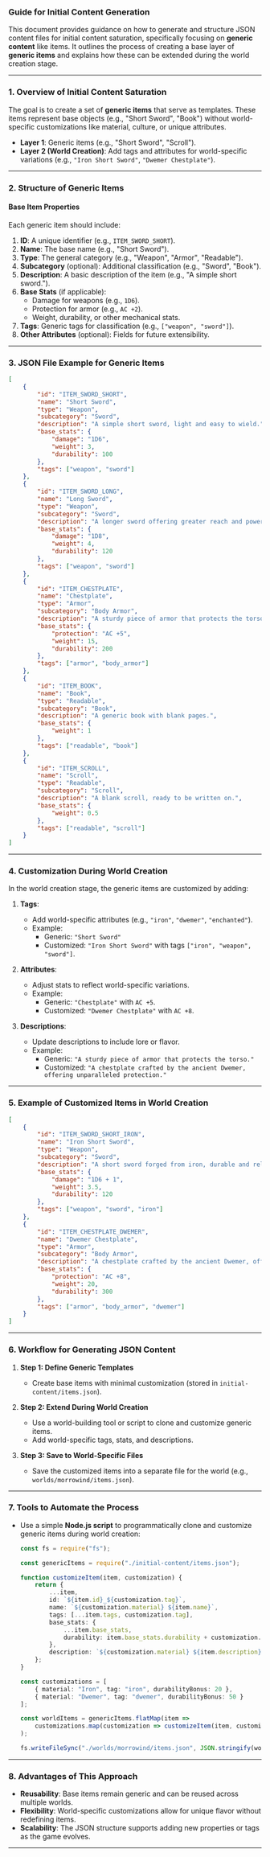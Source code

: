 ### **Guide for Initial Content Generation**

This document provides guidance on how to generate and structure JSON content files for initial content saturation, specifically focusing on **generic content** like items. It outlines the process of creating a base layer of **generic items** and explains how these can be extended during the world creation stage.

---

### **1. Overview of Initial Content Saturation**
The goal is to create a set of **generic items** that serve as templates. These items represent base objects (e.g., "Short Sword", "Book") without world-specific customizations like material, culture, or unique attributes.

- **Layer 1**: Generic items (e.g., "Short Sword", "Scroll").
- **Layer 2 (World Creation)**: Add tags and attributes for world-specific variations (e.g., `"Iron Short Sword"`, `"Dwemer Chestplate"`).

---

### **2. Structure of Generic Items**

#### **Base Item Properties**
Each generic item should include:
1. **ID**: A unique identifier (e.g., `ITEM_SWORD_SHORT`).
2. **Name**: The base name (e.g., "Short Sword").
3. **Type**: The general category (e.g., "Weapon", "Armor", "Readable").
4. **Subcategory** (optional): Additional classification (e.g., "Sword", "Book").
5. **Description**: A basic description of the item (e.g., "A simple short sword.").
6. **Base Stats** (if applicable):
   - Damage for weapons (e.g., `1D6`).
   - Protection for armor (e.g., `AC +2`).
   - Weight, durability, or other mechanical stats.
7. **Tags**: Generic tags for classification (e.g., `["weapon", "sword"]`).
8. **Other Attributes** (optional): Fields for future extensibility.

---

### **3. JSON File Example for Generic Items**

```json
[
    {
        "id": "ITEM_SWORD_SHORT",
        "name": "Short Sword",
        "type": "Weapon",
        "subcategory": "Sword",
        "description": "A simple short sword, light and easy to wield.",
        "base_stats": {
            "damage": "1D6",
            "weight": 3,
            "durability": 100
        },
        "tags": ["weapon", "sword"]
    },
    {
        "id": "ITEM_SWORD_LONG",
        "name": "Long Sword",
        "type": "Weapon",
        "subcategory": "Sword",
        "description": "A longer sword offering greater reach and power.",
        "base_stats": {
            "damage": "1D8",
            "weight": 4,
            "durability": 120
        },
        "tags": ["weapon", "sword"]
    },
    {
        "id": "ITEM_CHESTPLATE",
        "name": "Chestplate",
        "type": "Armor",
        "subcategory": "Body Armor",
        "description": "A sturdy piece of armor that protects the torso.",
        "base_stats": {
            "protection": "AC +5",
            "weight": 15,
            "durability": 200
        },
        "tags": ["armor", "body_armor"]
    },
    {
        "id": "ITEM_BOOK",
        "name": "Book",
        "type": "Readable",
        "subcategory": "Book",
        "description": "A generic book with blank pages.",
        "base_stats": {
            "weight": 1
        },
        "tags": ["readable", "book"]
    },
    {
        "id": "ITEM_SCROLL",
        "name": "Scroll",
        "type": "Readable",
        "subcategory": "Scroll",
        "description": "A blank scroll, ready to be written on.",
        "base_stats": {
            "weight": 0.5
        },
        "tags": ["readable", "scroll"]
    }
]
```

---

### **4. Customization During World Creation**

In the world creation stage, the generic items are customized by adding:
1. **Tags**:
   - Add world-specific attributes (e.g., `"iron"`, `"dwemer"`, `"enchanted"`).
   - Example:
     - Generic: `"Short Sword"`
     - Customized: `"Iron Short Sword"` with tags `["iron", "weapon", "sword"]`.

2. **Attributes**:
   - Adjust stats to reflect world-specific variations.
   - Example:
     - Generic: `"Chestplate"` with `AC +5`.
     - Customized: `"Dwemer Chestplate"` with `AC +8`.

3. **Descriptions**:
   - Update descriptions to include lore or flavor.
   - Example:
     - Generic: `"A sturdy piece of armor that protects the torso."`
     - Customized: `"A chestplate crafted by the ancient Dwemer, offering unparalleled protection."`

---

### **5. Example of Customized Items in World Creation**

```json
[
    {
        "id": "ITEM_SWORD_SHORT_IRON",
        "name": "Iron Short Sword",
        "type": "Weapon",
        "subcategory": "Sword",
        "description": "A short sword forged from iron, durable and reliable.",
        "base_stats": {
            "damage": "1D6 + 1",
            "weight": 3.5,
            "durability": 120
        },
        "tags": ["weapon", "sword", "iron"]
    },
    {
        "id": "ITEM_CHESTPLATE_DWEMER",
        "name": "Dwemer Chestplate",
        "type": "Armor",
        "subcategory": "Body Armor",
        "description": "A chestplate crafted by the ancient Dwemer, offering unparalleled protection.",
        "base_stats": {
            "protection": "AC +8",
            "weight": 20,
            "durability": 300
        },
        "tags": ["armor", "body_armor", "dwemer"]
    }
]
```

---

### **6. Workflow for Generating JSON Content**

1. **Step 1: Define Generic Templates**
   - Create base items with minimal customization (stored in `initial-content/items.json`).

2. **Step 2: Extend During World Creation**
   - Use a world-building tool or script to clone and customize generic items.
   - Add world-specific tags, stats, and descriptions.

3. **Step 3: Save to World-Specific Files**
   - Save the customized items into a separate file for the world (e.g., `worlds/morrowind/items.json`).

---

### **7. Tools to Automate the Process**
- Use a simple **Node.js script** to programmatically clone and customize generic items during world creation:
   ```typescript
   const fs = require("fs");

   const genericItems = require("./initial-content/items.json");

   function customizeItem(item, customization) {
       return {
           ...item,
           id: `${item.id}_${customization.tag}`,
           name: `${customization.material} ${item.name}`,
           tags: [...item.tags, customization.tag],
           base_stats: {
               ...item.base_stats,
               durability: item.base_stats.durability + customization.durabilityBonus || 0
           },
           description: `${customization.material} ${item.description}`
       };
   }

   const customizations = [
       { material: "Iron", tag: "iron", durabilityBonus: 20 },
       { material: "Dwemer", tag: "dwemer", durabilityBonus: 50 }
   ];

   const worldItems = genericItems.flatMap(item =>
       customizations.map(customization => customizeItem(item, customization))
   );

   fs.writeFileSync("./worlds/morrowind/items.json", JSON.stringify(worldItems, null, 2));
   ```

---

### **8. Advantages of This Approach**

- **Reusability**: Base items remain generic and can be reused across multiple worlds.
- **Flexibility**: World-specific customizations allow for unique flavor without redefining items.
- **Scalability**: The JSON structure supports adding new properties or tags as the game evolves.

---